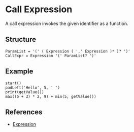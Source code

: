 # Call Expression

A call expression invokes the given identifier as a function.

## Structure
```grammar
ParamList = '(' ( Expression ( ',' Expression )* )? ')'
CallExpr = Expression '(' ParamList? ')'
```

## Example
```syntek
start()
padLeft('Hello', 5, ' ')
print(getValue())
max((5 + 3) * 2, 9) + min(5, getValue())
```

## References
- [Expression](/spec/grammar/expressions/)
